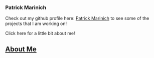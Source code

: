 ### Patrick Marinich

Check out my github profile here: [Patrick Marinich](https://github.com/PatrickMarinich) to see some of the projects that I am working on!

Click here for a little bit about me!
## [About Me](https://patrickmarinich.github.io/home/aboutme.html)
